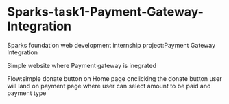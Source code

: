 # Sparks-task1-Payment-Gateway-Integration
Sparks foundation web development internship  project:Payment Gateway Integration

Simple website where Payment gateway is inegrated

Flow:simple donate button on Home page
     onclicking the donate button user will land on payment page where user can select amount to be paid and payment type
